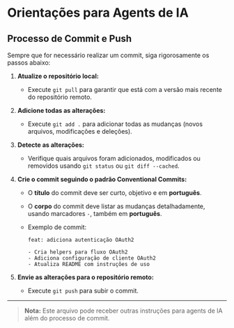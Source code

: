 # Orientações para Agents de IA

## Processo de Commit e Push

Sempre que for necessário realizar um commit, siga rigorosamente os passos abaixo:

1. **Atualize o repositório local:**

   - Execute `git pull` para garantir que está com a versão mais recente do repositório remoto.

2. **Adicione todas as alterações:**

   - Execute `git add .` para adicionar todas as mudanças (novos arquivos, modificações e deleções).

3. **Detecte as alterações:**

   - Verifique quais arquivos foram adicionados, modificados ou removidos usando `git status` ou `git diff --cached`.

4. **Crie o commit seguindo o padrão Conventional Commits:**

   - O **título** do commit deve ser curto, objetivo e em **português**.
   - O **corpo** do commit deve listar as mudanças detalhadamente, usando marcadores `-`, também em **português**.
   - Exemplo de commit:

     ```
     feat: adiciona autenticação OAuth2

     - Cria helpers para fluxo OAuth2
     - Adiciona configuração de cliente OAuth2
     - Atualiza README com instruções de uso
     ```

5. **Envie as alterações para o repositório remoto:**
   - Execute `git push` para subir o commit.

---

> **Nota:** Este arquivo pode receber outras instruções para agents de IA além do processo de commit.
